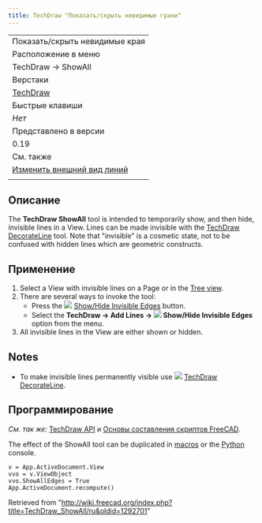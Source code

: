 ```yaml
---
title: TechDraw "Показать/скрыть невидимые грани"
---
```

|  |
| --- |
| Показать/скрыть невидимые края |
| Расположение в меню |
| TechDraw → ShowAll |
| Верстаки |
| [TechDraw](/TechDraw_Workbench/ru "TechDraw Workbench/ru") |
| Быстрые клавиши |
| *Нет* |
| Представлено в версии |
| 0.19 |
| См. также |
| [Изменить внешний вид линий](/TechDraw_DecorateLine/ru "TechDraw DecorateLine/ru") |
|  |

## Описание

The **TechDraw ShowAll** tool is intended to temporarily show, and then hide, invisible lines in a View. Lines can be made invisible with the [TechDraw DecorateLine](/TechDraw_DecorateLine "TechDraw DecorateLine") tool. Note that "invisible" is a cosmetic state, not to be confused with hidden lines which are geometric constructs.

## Применение

1. Select a View with invisible lines on a Page or in the [Tree view](/Tree_view "Tree view").
2. There are several ways to invoke the tool:
   * Press the ![](/images/TechDraw_ShowAll.svg) [Show/Hide Invisible Edges](/TechDraw_ShowAll "TechDraw ShowAll") button.
   * Select the **TechDraw → Add Lines → ![](/images/TechDraw_ShowAll.svg) Show/Hide Invisible Edges** option from the menu.
3. All invisible lines in the View are either shown or hidden.

## Notes

* To make invisible lines permanently visible use ![](/images/TechDraw_DecorateLine.svg) [TechDraw DecorateLine](/TechDraw_DecorateLine "TechDraw DecorateLine").

## Программирование

*См. так же:* [TechDraw API](/TechDraw_API/ru "TechDraw API/ru") и [Основы составления скриптов FreeCAD](/FreeCAD_Scripting_Basics/ru "FreeCAD Scripting Basics/ru").

The effect of the ShowAll tool can be duplicated in [macros](/Macros "Macros") or the [Python](/Python "Python") console.

```
v = App.ActiveDocument.View
vvo = v.ViewObject
vvo.ShowAllEdges = True
App.ActiveDocument.recompute()

```

Retrieved from "<http://wiki.freecad.org/index.php?title=TechDraw_ShowAll/ru&oldid=1292701>"